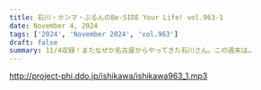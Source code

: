```yaml
---
title: 石川・ホンマ・ぶるんのBe-SIDE Your Life! vol.963-1
date: November 4, 2024
tags: ['2024', 'November 2024', 'vol.963']
draft: false
summary: 11/4収録！またなぜか名古屋からやってきた石川さん。この週末は…
---
```


http://project-phi.ddo.jp/ishikawa/ishikawa963_1.mp3